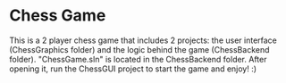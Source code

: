 # Chess Game
This is a 2 player chess game that includes 2 projects: the user interface (ChessGraphics folder) and the logic behind the game (ChessBackend folder).
"ChessGame.sln" is located in the ChessBackend folder. After opening it, run the ChessGUI project to start the game and enjoy! :)
